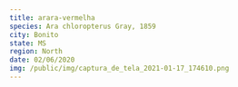 ```yaml
---
title: arara-vermelha
species: Ara chloropterus Gray, 1859
city: Bonito
state: MS
region: North
date: 02/06/2020
img: /public/img/captura_de_tela_2021-01-17_174610.png
---
```

